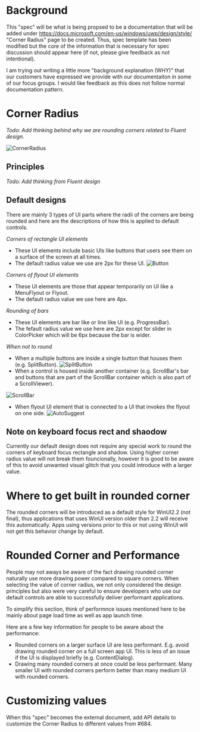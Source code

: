 # Background
This "spec" will be what is being propsed to be a documentation that will be added under https://docs.microsoft.com/en-us/windows/uwp/design/style/ "Corner Radius" page to be created. Thus, spec template has been modified but the core of the information that is necessary for spec discussion should appear here (if not, please give feedback as not intentional).

I am trying out writing a little more "background explanation (WHY)" that our customers have expressed we provide with our documentaiton in some of our focus groups. I would like feedback as this does not follow normal documentation pattern.

# Corner Radius
*Todo: Add thinking behind why we are rounding corners related to Fluent design.*

![CornerRadius](https://github.com/chigy/microsoft-ui-xaml-specs/blob/user/chigy/roundedcorner/active/RoundedCorner/ImageFiles/CornerRadii.png)  
  
## Principles
*Todo: Add thinking from Fluent design*

## Default designs
There are mainly 3 types of UI parts where the radii of the corners are being rounded and here are the descriptions of how this is applied to default controls.

*Corners of rectangle UI elements*
- These UI elements include basic UIs like buttons that users see them on a surface of the screen at all times.
- The default radius value we use are 2px for these UI.
![Button](https://github.com/microsoft/microsoft-ui-xaml-specs/blob/user/chigy/roundedcorner/active/RoundedCorner/ImageFiles/Button.png)

*Corners of flyout UI elements*
- These UI elements are those that appear temporarily on UI like a MenuFlyout or Flyout.
- The default radius value we use here are 4px.

*Rounding of bars*
- These UI elements are bar like or line like UI (e.g. ProgressBar).
- The fefault radius value we use here are 2px except for slider in ColorPicker which will be 6px because the bar is wider.

*When not to round*
- When a multiple buttons are inside a single button that houses them (e.g. SplitButton).
![SplitButton](https://github.com/microsoft/microsoft-ui-xaml-specs/blob/user/chigy/roundedcorner/active/RoundedCorner/ImageFiles/SplitButton2.png)
- When a control is housed inside another container (e.g. ScrollBar's bar and buttons that are part of the ScrollBar container which is also part of a ScrollViewer).

![ScrollBar](https://github.com/microsoft/microsoft-ui-xaml-specs/blob/user/chigy/roundedcorner/active/RoundedCorner/ImageFiles/ScrollBar.png)
- When flyout UI element that is connected to a UI that invokes the flyout on one side.
![AutoSuggest](https://github.com/microsoft/microsoft-ui-xaml-specs/blob/user/chigy/roundedcorner/active/RoundedCorner/ImageFiles/AutoSuggest.png)

## Note on keyboard focus rect and shaodow
Currently our default design does not require any special work to round the corners of keyboard focus rectangle and shadow. Using higher corner radius value will not break them founcionally, however it is good to be aware of this to avoid unwanted visual glitch that you could introduce with a larger value.

# Where to get built in rounded corner
The rounded corners will be introduced as a default style for WinUI2.2 (not final), thus applications that uses WinUI version older than 2.2 will receive this automatically. Apps using versions prior to this or not using WinUI will not get this behavior change by default.

# Rounded Corner and Performance
People may not aways be aware of the fact drawing rounded corner naturally use more drawing power compared to square corners. When selecting the value of corner radius, we not only considered the design principles but also were very careful to ensure developers who use our default controls are able to successfully deliver performant applications. 

To simplify this section, think of performnce issues mentioned here to be mainly about page load time as well as app launch time.

Here are a few key information for people to be aware about the performance:
- Rounded corners on a larger surface UI are less performant. E.g. avoid drawing rounded corner on a full screen app UI. This is less of an issue if the UI is displayed briefly (e.g. ContentDialog).
- Drawing many rounded corners at once could be less performant. Many smaller UI with rounded corners perform better than many medium UI with rounded corners.

# Customizing values
When this "spec" becomes the external document, add API details to customize the Corner Radius to different values from #684.
